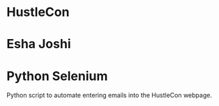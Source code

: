 # HustleCon
# Esha Joshi
# Python Selenium
Python script to automate entering emails into the HustleCon webpage.
